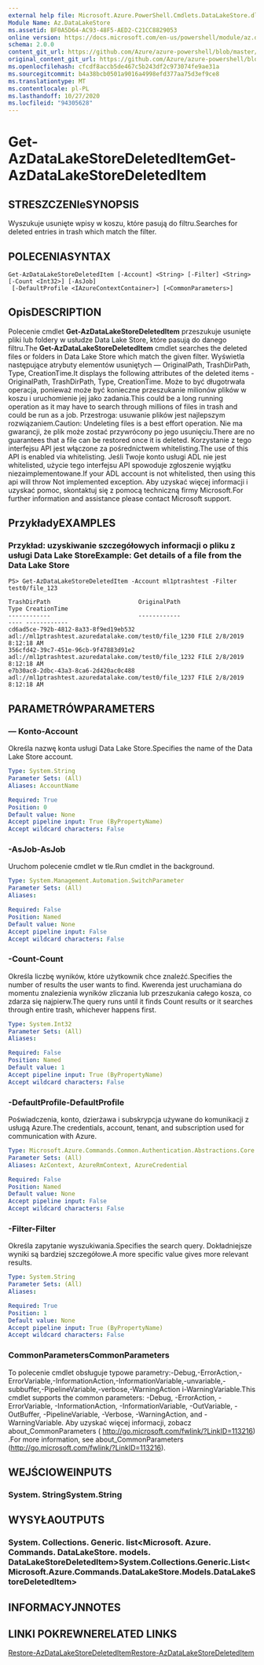 ```yaml
---
external help file: Microsoft.Azure.PowerShell.Cmdlets.DataLakeStore.dll-Help.xml
Module Name: Az.DataLakeStore
ms.assetid: BF0A5D64-AC93-48F5-AED2-C21CC8829053
online version: https://docs.microsoft.com/en-us/powershell/module/az.datalakestore/get-azdatalakestoredeleteditem
schema: 2.0.0
content_git_url: https://github.com/Azure/azure-powershell/blob/master/src/DataLakeStore/DataLakeStore/help/Get-AzDataLakeStoreDeletedItem.md
original_content_git_url: https://github.com/Azure/azure-powershell/blob/master/src/DataLakeStore/DataLakeStore/help/Get-AzDataLakeStoreDeletedItem.md
ms.openlocfilehash: cfcdf8accb5de467c5b243df2c973074fe9ae31a
ms.sourcegitcommit: b4a38bcb0501a9016a4998efd377aa75d3ef9ce8
ms.translationtype: MT
ms.contentlocale: pl-PL
ms.lasthandoff: 10/27/2020
ms.locfileid: "94305628"
---
```

# <span data-ttu-id="5cf95-101">Get-AzDataLakeStoreDeletedItem</span><span class="sxs-lookup"><span data-stu-id="5cf95-101">Get-AzDataLakeStoreDeletedItem</span></span>

## <span data-ttu-id="5cf95-102">STRESZCZENIe</span><span class="sxs-lookup"><span data-stu-id="5cf95-102">SYNOPSIS</span></span>
<span data-ttu-id="5cf95-103">Wyszukuje usunięte wpisy w koszu, które pasują do filtru.</span><span class="sxs-lookup"><span data-stu-id="5cf95-103">Searches for deleted entries in trash which match the filter.</span></span>

## <span data-ttu-id="5cf95-104">POLECENIA</span><span class="sxs-lookup"><span data-stu-id="5cf95-104">SYNTAX</span></span>

```
Get-AzDataLakeStoreDeletedItem [-Account] <String> [-Filter] <String> [-Count <Int32>] [-AsJob]
 [-DefaultProfile <IAzureContextContainer>] [<CommonParameters>]
```

## <span data-ttu-id="5cf95-105">Opis</span><span class="sxs-lookup"><span data-stu-id="5cf95-105">DESCRIPTION</span></span>
<span data-ttu-id="5cf95-106">Polecenie cmdlet **Get-AzDataLakeStoreDeletedItem** przeszukuje usunięte pliki lub foldery w usłudze Data Lake Store, które pasują do danego filtru.</span><span class="sxs-lookup"><span data-stu-id="5cf95-106">The **Get-AzDataLakeStoreDeletedItem** cmdlet searches the deleted files or folders in Data Lake Store which match the given filter.</span></span>
<span data-ttu-id="5cf95-107">Wyświetla następujące atrybuty elementów usuniętych — OriginalPath, TrashDirPath, Type, CreationTime.</span><span class="sxs-lookup"><span data-stu-id="5cf95-107">It displays the following attributes of the deleted items - OriginalPath, TrashDirPath, Type, CreationTime.</span></span>
<span data-ttu-id="5cf95-108">Może to być długotrwała operacja, ponieważ może być konieczne przeszukanie milionów plików w koszu i uruchomienie jej jako zadania.</span><span class="sxs-lookup"><span data-stu-id="5cf95-108">This could be a long running operation as it may have to search through millions of files in trash and could be run as a job.</span></span>
<span data-ttu-id="5cf95-109">Przestroga: usuwanie plików jest najlepszym rozwiązaniem.</span><span class="sxs-lookup"><span data-stu-id="5cf95-109">Caution: Undeleting files is a best effort operation.</span></span> <span data-ttu-id="5cf95-110">Nie ma gwarancji, że plik może zostać przywrócony po jego usunięciu.</span><span class="sxs-lookup"><span data-stu-id="5cf95-110">There are no guarantees that a file can be restored once it is deleted.</span></span> <span data-ttu-id="5cf95-111">Korzystanie z tego interfejsu API jest włączone za pośrednictwem whitelisting.</span><span class="sxs-lookup"><span data-stu-id="5cf95-111">The use of this API is enabled via whitelisting.</span></span> <span data-ttu-id="5cf95-112">Jeśli Twoje konto usługi ADL nie jest whitelisted, użycie tego interfejsu API spowoduje zgłoszenie wyjątku niezaimplementowane.</span><span class="sxs-lookup"><span data-stu-id="5cf95-112">If your ADL account is not whitelisted, then using this api will throw Not implemented exception.</span></span> <span data-ttu-id="5cf95-113">Aby uzyskać więcej informacji i uzyskać pomoc, skontaktuj się z pomocą techniczną firmy Microsoft.</span><span class="sxs-lookup"><span data-stu-id="5cf95-113">For further information and assistance please contact Microsoft support.</span></span>

## <span data-ttu-id="5cf95-114">Przykłady</span><span class="sxs-lookup"><span data-stu-id="5cf95-114">EXAMPLES</span></span>

### <span data-ttu-id="5cf95-115">Przykład: uzyskiwanie szczegółowych informacji o pliku z usługi Data Lake Store</span><span class="sxs-lookup"><span data-stu-id="5cf95-115">Example: Get details of a file from the Data Lake Store</span></span>
```
PS> Get-AzDataLakeStoreDeletedItem -Account ml1ptrashtest -Filter test0/file_123

TrashDirPath                         OriginalPath                                          Type CreationTime
------------                         ------------                                          ---- ------------
cd6ad5ce-792b-4812-8a33-8f9ed19eb532 adl://ml1ptrashtest.azuredatalake.com/test0/file_1230 FILE 2/8/2019 8:12:18 AM
356cfd42-39c7-451e-96cb-9f47883d91e2 adl://ml1ptrashtest.azuredatalake.com/test0/file_1232 FILE 2/8/2019 8:12:18 AM
e7b30ac8-2dbc-43a3-8ca6-2d420ac0c488 adl://ml1ptrashtest.azuredatalake.com/test0/file_1237 FILE 2/8/2019 8:12:18 AM
```

## <span data-ttu-id="5cf95-116">PARAMETRÓW</span><span class="sxs-lookup"><span data-stu-id="5cf95-116">PARAMETERS</span></span>

### <span data-ttu-id="5cf95-117">— Konto</span><span class="sxs-lookup"><span data-stu-id="5cf95-117">-Account</span></span>
<span data-ttu-id="5cf95-118">Określa nazwę konta usługi Data Lake Store.</span><span class="sxs-lookup"><span data-stu-id="5cf95-118">Specifies the name of the Data Lake Store account.</span></span>

```yaml
Type: System.String
Parameter Sets: (All)
Aliases: AccountName

Required: True
Position: 0
Default value: None
Accept pipeline input: True (ByPropertyName)
Accept wildcard characters: False
```

### <span data-ttu-id="5cf95-119">-AsJob</span><span class="sxs-lookup"><span data-stu-id="5cf95-119">-AsJob</span></span>
<span data-ttu-id="5cf95-120">Uruchom polecenie cmdlet w tle.</span><span class="sxs-lookup"><span data-stu-id="5cf95-120">Run cmdlet in the background.</span></span>

```yaml
Type: System.Management.Automation.SwitchParameter
Parameter Sets: (All)
Aliases:

Required: False
Position: Named
Default value: None
Accept pipeline input: False
Accept wildcard characters: False
```

### <span data-ttu-id="5cf95-121">-Count</span><span class="sxs-lookup"><span data-stu-id="5cf95-121">-Count</span></span>
<span data-ttu-id="5cf95-122">Określa liczbę wyników, które użytkownik chce znaleźć.</span><span class="sxs-lookup"><span data-stu-id="5cf95-122">Specifies the number of results the user wants to find.</span></span> <span data-ttu-id="5cf95-123">Kwerenda jest uruchamiana do momentu znalezienia wyników zliczania lub przeszukania całego kosza, co zdarza się najpierw.</span><span class="sxs-lookup"><span data-stu-id="5cf95-123">The query runs until it finds Count results or it searches through entire trash, whichever happens first.</span></span>

```yaml
Type: System.Int32
Parameter Sets: (All)
Aliases:

Required: False
Position: Named
Default value: 1
Accept pipeline input: True (ByPropertyName)
Accept wildcard characters: False
```

### <span data-ttu-id="5cf95-124">-DefaultProfile</span><span class="sxs-lookup"><span data-stu-id="5cf95-124">-DefaultProfile</span></span>
<span data-ttu-id="5cf95-125">Poświadczenia, konto, dzierżawa i subskrypcja używane do komunikacji z usługą Azure.</span><span class="sxs-lookup"><span data-stu-id="5cf95-125">The credentials, account, tenant, and subscription used for communication with Azure.</span></span>

```yaml
Type: Microsoft.Azure.Commands.Common.Authentication.Abstractions.Core.IAzureContextContainer
Parameter Sets: (All)
Aliases: AzContext, AzureRmContext, AzureCredential

Required: False
Position: Named
Default value: None
Accept pipeline input: False
Accept wildcard characters: False
```

### <span data-ttu-id="5cf95-126">-Filter</span><span class="sxs-lookup"><span data-stu-id="5cf95-126">-Filter</span></span>
<span data-ttu-id="5cf95-127">Określa zapytanie wyszukiwania.</span><span class="sxs-lookup"><span data-stu-id="5cf95-127">Specifies the search query.</span></span> <span data-ttu-id="5cf95-128">Dokładniejsze wyniki są bardziej szczegółowe.</span><span class="sxs-lookup"><span data-stu-id="5cf95-128">A more specific value gives more relevant results.</span></span>

```yaml
Type: System.String
Parameter Sets: (All)
Aliases:

Required: True
Position: 1
Default value: None
Accept pipeline input: True (ByPropertyName)
Accept wildcard characters: False
```

### <span data-ttu-id="5cf95-129">CommonParameters</span><span class="sxs-lookup"><span data-stu-id="5cf95-129">CommonParameters</span></span>
<span data-ttu-id="5cf95-130">To polecenie cmdlet obsługuje typowe parametry:-Debug,-ErrorAction,-ErrorVariable,-InformationAction,-InformationVariable,-unvariable,-subbuffer,-PipelineVariable,-verbose,-WarningAction i-WarningVariable.</span><span class="sxs-lookup"><span data-stu-id="5cf95-130">This cmdlet supports the common parameters: -Debug, -ErrorAction, -ErrorVariable, -InformationAction, -InformationVariable, -OutVariable, -OutBuffer, -PipelineVariable, -Verbose, -WarningAction, and -WarningVariable.</span></span> <span data-ttu-id="5cf95-131">Aby uzyskać więcej informacji, zobacz about_CommonParameters ( http://go.microsoft.com/fwlink/?LinkID=113216) .</span><span class="sxs-lookup"><span data-stu-id="5cf95-131">For more information, see about_CommonParameters (http://go.microsoft.com/fwlink/?LinkID=113216).</span></span>

## <span data-ttu-id="5cf95-132">WEJŚCIOWE</span><span class="sxs-lookup"><span data-stu-id="5cf95-132">INPUTS</span></span>

### <span data-ttu-id="5cf95-133">System. String</span><span class="sxs-lookup"><span data-stu-id="5cf95-133">System.String</span></span>

## <span data-ttu-id="5cf95-134">WYSYŁA</span><span class="sxs-lookup"><span data-stu-id="5cf95-134">OUTPUTS</span></span>

### <span data-ttu-id="5cf95-135">System. Collections. Generic. list<Microsoft. Azure. Commands. DataLakeStore. models. DataLakeStoreDeletedItem></span><span class="sxs-lookup"><span data-stu-id="5cf95-135">System.Collections.Generic.List<Microsoft.Azure.Commands.DataLakeStore.Models.DataLakeStoreDeletedItem></span></span>

## <span data-ttu-id="5cf95-136">INFORMACYJN</span><span class="sxs-lookup"><span data-stu-id="5cf95-136">NOTES</span></span>

## <span data-ttu-id="5cf95-137">LINKI POKREWNE</span><span class="sxs-lookup"><span data-stu-id="5cf95-137">RELATED LINKS</span></span>

[<span data-ttu-id="5cf95-138">Restore-AzDataLakeStoreDeletedItem</span><span class="sxs-lookup"><span data-stu-id="5cf95-138">Restore-AzDataLakeStoreDeletedItem</span></span>](./Restore-AzDataLakeStoreDeletedItem.md)